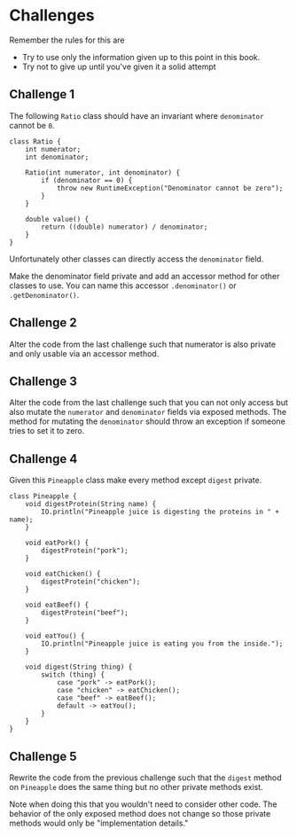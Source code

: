# Challenges

Remember the rules for this are

- Try to use only the information given up to this point in this book.
- Try not to give up until you've given it a solid attempt

## Challenge 1

The following `Ratio` class should have an invariant where `denominator`
cannot be `0`.

```java,no_run
class Ratio {
    int numerator;
    int denominator;

    Ratio(int numerator, int denominator) {
        if (denominator == 0) {
            throw new RuntimeException("Denominator cannot be zero");
        }
    }

    double value() {
        return ((double) numerator) / denominator;
    }
}
```

Unfortunately other classes can directly access the `denominator` field.

Make the denominator field private and add an accessor method for other classes to use.
You can name this accessor `.denominator()` or `.getDenominator()`.

## Challenge 2

Alter the code from the last challenge such that numerator is also private and only
usable via an accessor method.

## Challenge 3

Alter the code from the last challenge such that you can not only access but also
mutate the `numerator` and `denominator` fields via exposed methods.
The method for mutating the `denominator` should throw an exception
if someone tries to set it to zero.

## Challenge 4

Given this `Pineapple` class make every method except `digest` private.

```java,no_run
class Pineapple {
    void digestProtein(String name) {
        IO.println("Pineapple juice is digesting the proteins in " + name);
    }
    
    void eatPork() {
        digestProtein("pork");
    }

    void eatChicken() {
        digestProtein("chicken");
    }

    void eatBeef() {
        digestProtein("beef");
    }

    void eatYou() {
        IO.println("Pineapple juice is eating you from the inside.");
    }

    void digest(String thing) {
        switch (thing) {
            case "pork" -> eatPork();
            case "chicken" -> eatChicken();
            case "beef" -> eatBeef();
            default -> eatYou();
        }
    }
}
```

## Challenge 5

Rewrite the code from the previous challenge such that the `digest`
method on `Pineapple` does the same thing but no other private methods
exist.

Note when doing this that you wouldn't need to consider other code.
The behavior of the only exposed method does not change so those private
methods would only be "implementation details."
